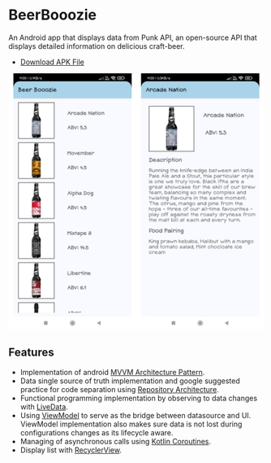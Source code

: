 # BeerBooozie

An Android app that displays data from Punk API, an open-source API that displays detailed information on delicious craft-beer.

* [Download APK File](https://drive.google.com/file/d/1F066jI7UCyOGduppuTPGu94r4qUFdOXZ/view?usp=sharing)

<p align="center">
  <img src=https://github.com/chayan-dev/BeerBooozie/blob/master/screenshots/InCollage_20220609_113808834.jpg  />
</p>

## Features
*   Implementation of android [MVVM Architecture Pattern](https://developer.android.com/jetpack/guide).
*   Data single source of truth implementation and google suggested practice for code separation using [Repository Architecture](https://codelabs.developers.google.com/codelabs/android-training-livedata-viewmodel/index.html#7).
*   Functional programming implementation by observing to data changes with [LiveData](https://codelabs.developers.google.com/codelabs/android-training-livedata-viewmodel/index.html#5).
*   Using [ViewModel](https://codelabs.developers.google.com/codelabs/android-training-livedata-viewmodel/index.html#8) to serve as the bridge between datasource and UI. ViewModel implementation also makes sure data is not lost during configurations changes as its lifecycle aware.
*   Managing of asynchronous calls using [Kotlin Coroutines](https://codelabs.developers.google.com/codelabs/kotlin-coroutines/#0).
*   Display list with [RecyclerView](https://codelabs.developers.google.com/codelabs/android-training-create-recycler-view/index.html#0).
